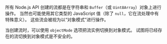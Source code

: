 
所有 Node.js API 创建的流都是在字符串和 `Buffer`（或 `Uint8Array`）对象上进行操作。
当然也可能使用其它类型的 JavaScript 值（除了 `null`，它在流处理中有特殊意义）。 
这些流会被视为以“对象模式”进行操作。

当创建流时，可以使用 `objectMode` 选项把流实例切换到对象模式。
试图将已经存在的流切换到对象模式是不安全的。

